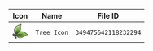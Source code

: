 | Icon | Name | File ID |
| ---  | ---  | ---     |
| ![](Tree%20Icon.png) | `Tree Icon` | `349475642118232294` |
